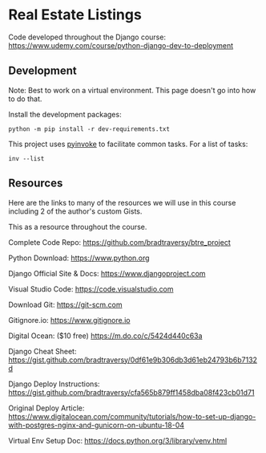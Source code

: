 # Real Estate Listings
Code developed throughout the Django course:  
https://www.udemy.com/course/python-django-dev-to-deployment

## Development
Note: Best to work on a virtual environment.
This page doesn't go into how to do that.

Install the development packages:
```
python -m pip install -r dev-requirements.txt
```

This project uses [pyinvoke](https://www.pyinvoke.org/) to facilitate common tasks.
For a list of tasks:
```
inv --list
```

## Resources
Here are the links to many of the resources we will use in this course including 2 of the author's
custom Gists.

This as a resource throughout the course.

Complete Code Repo:
https://github.com/bradtraversy/btre_project

Python Download:
https://www.python.org

Django Official Site & Docs:
https://www.djangoproject.com

Visual Studio Code:
https://code.visualstudio.com

Download Git:
https://git-scm.com

Gitignore.io:
https://www.gitignore.io

Digital Ocean: ($10 free)
https://m.do.co/c/5424d440c63a

Django Cheat Sheet:
https://gist.github.com/bradtraversy/0df61e9b306db3d61eb24793b6b7132d

Django Deploy Instructions:
https://gist.github.com/bradtraversy/cfa565b879ff1458dba08f423cb01d71

Original Deploy Article:
https://www.digitalocean.com/community/tutorials/how-to-set-up-django-with-postgres-nginx-and-gunicorn-on-ubuntu-18-04

Virtual Env Setup Doc:
https://docs.python.org/3/library/venv.html
